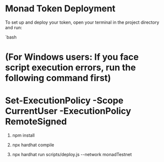 
# Monad Token Deployment

To set up and deploy your token, open your terminal in the project directory and run:

`bash
# (For Windows users: If you face script execution errors, run the following command first)
# Set-ExecutionPolicy -Scope CurrentUser -ExecutionPolicy RemoteSigned

1. npm install

2. npx hardhat compile

3. npx hardhat run scripts/deploy.js --network monadTestnet
